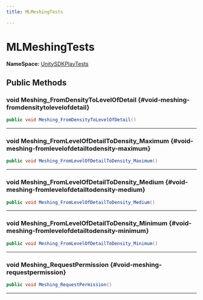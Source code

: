 ```yaml
---
title: MLMeshingTests

---
```


# MLMeshingTests



**NameSpace:** 
[UnitySDKPlayTests](/versioned_docs/version-22-May-2023/unity-api/api/UnitySDKPlayTests/UnitySDKPlayTests.md) 








## Public Methods

### void Meshing_FromDensityToLevelOfDetail {#void-meshing-fromdensitytolevelofdetail}

```csharp
public void Meshing_FromDensityToLevelOfDetail()
```






-----------

### void Meshing_FromLevelOfDetailToDensity_Maximum {#void-meshing-fromlevelofdetailtodensity-maximum}

```csharp
public void Meshing_FromLevelOfDetailToDensity_Maximum()
```






-----------

### void Meshing_FromLevelOfDetailToDensity_Medium {#void-meshing-fromlevelofdetailtodensity-medium}

```csharp
public void Meshing_FromLevelOfDetailToDensity_Medium()
```






-----------

### void Meshing_FromLevelOfDetailToDensity_Minimum {#void-meshing-fromlevelofdetailtodensity-minimum}

```csharp
public void Meshing_FromLevelOfDetailToDensity_Minimum()
```






-----------

### void Meshing_RequestPermission {#void-meshing-requestpermission}

```csharp
public void Meshing_RequestPermission()
```






-----------


